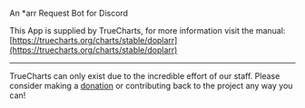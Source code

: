 An \*arr Request Bot for Discord

This App is supplied by TrueCharts, for more information visit the manual: [https://truecharts.org/charts/stable/doplarr](https://truecharts.org/charts/stable/doplarr)

---

TrueCharts can only exist due to the incredible effort of our staff.
Please consider making a [donation](https://truecharts.org/sponsor) or contributing back to the project any way you can!

